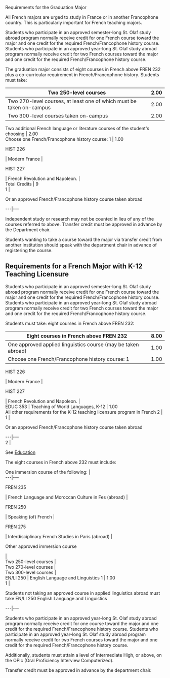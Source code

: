 Requirements for the Graduation Major

All French majors are urged to study in France or in another Francophone
country. This is particularly important for French teaching majors.

Students who participate in an approved semester-long St. Olaf study abroad
program normally receive credit for one French course toward the major and one
credit for the required French/Francophone history course. Students who
participate in an approved year-long St. Olaf study abroad program normally
receive credit for two French courses toward the major and one credit for the
required French/Francophone history course.

The graduation major consists of eight courses in French above FREN 232 plus a
co-curricular requirement in French/Francophone history. Students must take:

Two 250-level courses  |  2.00  
---|---  
Two 270-level courses, at least one of which must be taken on-campus  |  2.00  
Two 300-level courses taken on-campus  |  2.00  
Two additional French language or literature courses of the student's choosing
|  2.00  
Choose one French/Francophone history course:  1  |  1.00  
  
HIST 226

|  Modern France  |  
  
HIST 227

|  French Revolution and Napoleon.  |  
Total Credits  |  9  
1  |

Or an approved French/Francophone history course taken abroad  
  
---|---  
  
Independent study or research may not be counted in lieu of any of the courses
referred to above. Transfer credit must be approved in advance by the
Department chair.

Students wanting to take a course toward the major via transfer credit from
another institution should speak with the department chair in advance of
registering the course.

##  Requirements for a French Major with K-12 Teaching Licensure

Students who participate in an approved semester-long St. Olaf study abroad
program normally receive credit for one French course toward the major and one
credit for the required French/Francophone history course. Students who
participate in an approved year-long St. Olaf study abroad program normally
receive credit for two French courses toward the major and one credit for the
required French/Francophone history course.

Students must take: eight courses in French above FREN 232:

Eight courses in French above FREN 232  |  8.00  
---|---  
One approved applied linguistics course (may be taken abroad)  |  1.00  
Choose one French/Francophone history course:  1  |  1.00  
  
HIST 226

|  Modern France  |  
  
HIST 227

|  French Revolution and Napoleon.  |  
EDUC 353  |  Teaching of World Languages, K-12  |  1.00  
All other requirements for the K-12 teaching licensure program in French  2  |  
1  |

Or an approved French/Francophone history course taken abroad  
  
---|---  
2  |

See [ Education ](/archive/2015-2016/academic-programs/education/)  
  
The eight courses in French above 232 must include:

One immersion course of the following:  |  
---|---  
  
FREN 235

|  French Language and Moroccan Culture in Fes (abroad)  |  
  
FREN 250

|  Speaking (of) French  |  
  
FREN 275

|  Interdisciplinary French Studies in Paris (abroad)  |  
  
Other approved immersion course

|  
Two 250-level courses  |  
Two 270-level courses  |  
Two 300-level courses  |  
EN/LI 250  |  English Language and Linguistics  1  |  1.00  
1  |

Students not taking an approved course in applied linguistics abroad must take
EN/LI 250 English Language and Linguistics  
  
---|---  
  
Students who participate in an approved year-long St. Olaf study abroad
program normally receive credit for one course toward the major and one credit
for the required French/Francophone history course. Students who participate
in an approved year-long St. Olaf study abroad program normally receive credit
for two French courses toward the major and one credit for the required
French/Francophone history course.

Additionally, students must attain a level of Intermediate High, or above, on
the OPIc (Oral Proficiency Interview Computerized).

Transfer credit must be approved in advance by the department chair.

